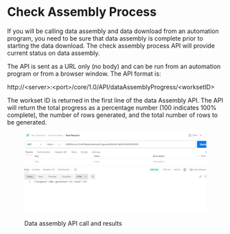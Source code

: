 # Check Assembly Process

If you will be calling data assembly and data download from an automation program, you need to be sure that data assembly is complete prior to starting the data download.  The check assembly process API will provide current status on data assembly.

&#x20;

The API is sent as a URL only (no body) and can be run from an automation program or from a browser window.  The API format is:

&#x20;

http://\<server>:\<port>/core/1.0/API/dataAssemblyProgress/\<worksetID>

&#x20;The workset ID is returned in the first line of the data Assembly API.  The API will return the total progress as a percentage number (100 indicates 100% complete), the number of rows generated, and the total number of rows to be generated.&#x20;

&#x20;

<figure><img src="../../../../../.gitbook/assets/image (13).png" alt=""><figcaption><p>Data assembly API call and results</p></figcaption></figure>
